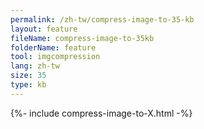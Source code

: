```yaml
---
permalink: /zh-tw/compress-image-to-35-kb
layout: feature
fileName: compress-image-to-35kb
folderName: feature
tool: imgcompression
lang: zh-tw
size: 35
type: kb
---
```


{%- include compress-image-to-X.html -%}
